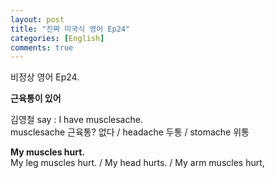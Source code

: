 ```yaml
---
layout: post
title: "진짜 미국식 영어 Ep24"
categories: [English]
comments: true
---
```


비정상 영어 Ep24.

<b>근육통이 있어</b>

김영철 say : I have musclesache. <br>
musclesache 근육통? 없다 / headache 두통 / stomache 위통

<b>My muscles hurt.</b> <br>
My leg muscles hurt. / My head hurts. / My arm muscles hurt,
